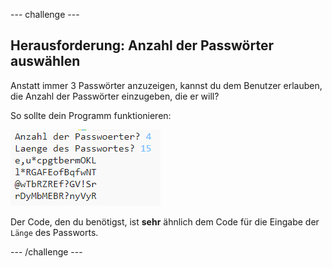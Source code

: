 --- challenge ---
## Herausforderung: Anzahl der Passwörter auswählen
Anstatt immer 3 Passwörter anzuzeigen, kannst du dem Benutzer erlauben, die Anzahl der Passwörter einzugeben, die er will?

So sollte dein Programm funktionieren:

![screenshot](images/passwords-choose-number.png)

Der Code, den du benötigst, ist __sehr__ ähnlich dem Code für die Eingabe der `Länge` des Passworts.



--- /challenge ---